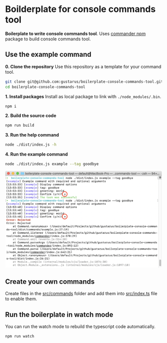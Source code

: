 # Boilderplate for console commands tool
**Boilerplate to write console commands tool**.
Uses [commander npm](https://www.npmjs.com/package/commander) package to build console commands tool.

## Use the example command
**0. Clone the repository**
Use this repository as a template for your command tool.
```bash
git clone git@github.com:gustarus/boilerplate-console-commands-tool.git 
cd boilerplate-console-commands-tool
```

**1. Install packages**
Install as local package to link with `./node_modules/.bin`.
```bash
npm i
```

**2. Build the source code**
```bash
npm run build
```

**3. Run the help command**
```bash
node ./dist/index.js -h
```

**4. Run the example command**
```bash
node ./dist/index.js example --tag goodbye
```

![example](./docs/example.png)

## Create your own commands
Create files in the [src/commands](src/commands) folder and add them into [src/index.ts](src/index.ts) file to enable them.

## Run the boilerplate in watch mode
You can run the watch mode to rebuild the typescript code automatically.
```bash
npm run watch
```
